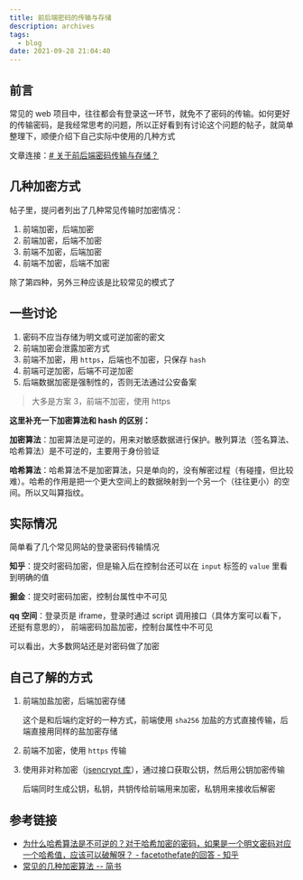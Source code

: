 ```yaml
---
title: 前后端密码的传输与存储
description: archives
tags: 
  - blog
date: 2021-09-28 21:04:40
---
```

## 前言

常见的 web 项目中，往往都会有登录这一环节，就免不了密码的传输。如何更好的传输密码，是我经常思考的问题，所以正好看到有讨论这个问题的帖子，就简单整理下，顺便介绍下自己实际中使用的几种方式

文章连接：[# 关于前后端密码传输与存储？](https://www.v2ex.com/t/789385)

## 几种加密方式

帖子里，提问者列出了几种常见传输时加密情况：

1. 前端加密，后端加密
2. 前端加密，后端不加密
3. 前端不加密，后端加密
4. 前端不加密，后端不加密

除了第四种，另外三种应该是比较常见的模式了

## 一些讨论

1. 密码不应当存储为明文或可逆加密的密文
2. 前端加密会泄露加密方式
3. 前端不加密，用 `https`，后端也不加密，只保存 `hash`
4. 前端可逆加密，后端不可逆加密
5. 后端数据加密是强制性的，否则无法通过公安备案

> 大多是方案 3，前端不加密，使用 https

**这里补充一下加密算法和 hash 的区别：**

**加密算法**：加密算法是可逆的，用来对敏感数据进行保护。散列算法（签名算法、哈希算法）是不可逆的，主要用于身份验证

**哈希算法**：哈希算法不是加密算法，只是单向的，没有解密过程（有碰撞，但比较难）。哈希的作用是把一个更大空间上的数据映射到一个另一个（往往更小）的空间。所以又叫算指纹。

## 实际情况

简单看了几个常见网站的登录密码传输情况

**知乎**：提交时密码加密，但是输入后在控制台还可以在 `input` 标签的 `value` 里看到明确的值

**掘金**：提交时密码加密，控制台属性中不可见

**qq 空间**：登录页是 iframe，登录时通过 script 调用接口（具体方案可以看下，还挺有意思的）， 前端密码加盐加密，控制台属性中不可见

可以看出，大多数网站还是对密码做了加密

## 自己了解的方式

1. 前端加盐加密，后端加密存储

   这个是和后端约定好的一种方式，前端使用 `sha256` 加盐的方式直接传输，后端直接用同样的盐加密存储

2. 前端不加密，使用 `https` 传输
3. 使用非对称加密（[jsencrypt 库](https://github.com/travist/jsencrypt)），通过接口获取公钥，然后用公钥加密传输

   后端同时生成公钥，私钥，共钥传给前端用来加密，私钥用来接收后解密

## 参考链接

* [为什么哈希算法是不可逆的？对于哈希加密的密码，如果是一个明文密码对应一个哈希值，应该可以破解呀？ - facetothefate的回答 - 知乎](https://www.zhihu.com/question/55077562/answer/142668452)
* [常见的几种加密算法 -- 简书](https://www.jianshu.com/p/9000a0386e70)
